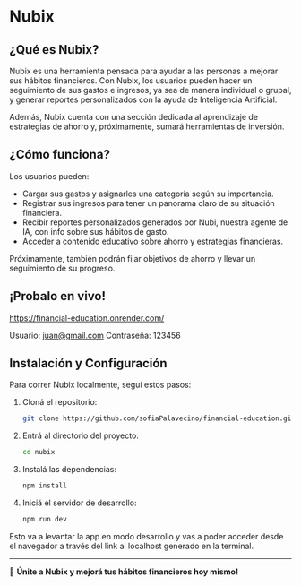# Nubix

## ¿Qué es Nubix?

Nubix es una herramienta pensada para ayudar a las personas a mejorar sus hábitos financieros. Con Nubix, los usuarios pueden hacer un seguimiento de sus gastos e ingresos, ya sea de manera individual o grupal, y generar reportes personalizados con la ayuda de Inteligencia Artificial.

Además, Nubix cuenta con una sección dedicada al aprendizaje de estrategias de ahorro y, próximamente, sumará herramientas de inversión. 

## ¿Cómo funciona?

Los usuarios pueden:
- Cargar sus gastos y asignarles una categoría según su importancia.
- Registrar sus ingresos para tener un panorama claro de su situación financiera.
- Recibir reportes personalizados generados por Nubi, nuestra agente de IA, con info sobre sus hábitos de gasto.
- Acceder a contenido educativo sobre ahorro y estrategias financieras.

Próximamente, también podrán fijar objetivos de ahorro y llevar un seguimiento de su progreso.

## ¡Probalo en vivo!

https://financial-education.onrender.com/

Usuario: juan@gmail.com
Contraseña: 123456

## Instalación y Configuración

Para correr Nubix localmente, seguí estos pasos:

1. Cloná el repositorio:
   ```sh
   git clone https://github.com/sofiaPalavecino/financial-education.git
   ```

2. Entrá al directorio del proyecto:
   ```sh
   cd nubix
   ```

3. Instalá las dependencias:
   ```sh
   npm install
   ```

4. Iniciá el servidor de desarrollo:
   ```sh
   npm run dev
   ```

Esto va a levantar la app en modo desarrollo y vas a poder acceder desde el navegador a través del link al localhost generado en la terminal.


---

🌟 **Únite a Nubix y mejorá tus hábitos financieros hoy mismo!**

